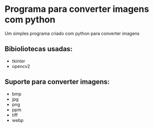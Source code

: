 # Programa para converter imagens com python

Um simples programa criado com python para converter imagens

## Bibioliotecas usadas:

- tkinter
- opencv2

## Suporte para converter imagens:

- bmp
- jpg
- png
- ppm
- tiff
- webp
